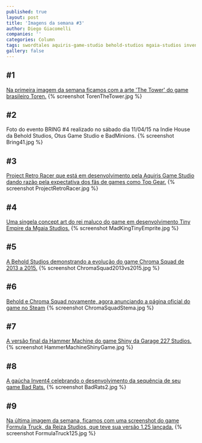 ```yaml
---
published: true
layout: post
title: 'Imagens da semana #3'
author: Diego Giacomelli
companies: ''
categories: Column
tags: swordtales aquiris-game-studio behold-studios mgaia-studios invent4 reiza-studios garage-227 otus-game-studio imagens-da-semana coluna
gallery: false
---
```

## #1
[Na primeira imagem da semana ficamos com a arte 'The Tower' do game brasileiro Toren.](https://twitter.com/TorenGame/status/58765465763735142)
{% screenshot TorenTheTower.jpg %}

## #2 
Foto do evento BRING #4 realizado no sábado dia 11/04/15 na Indie House da Behold Studios, Otus Game Studio e BadMinions.
{% screenshot Bring41.jpg %}

## #3
[Project Retro Racer que está em desenvolvimento pela Aquiris Game Studio dando razão pela expectativa dos fãs de games como Top Gear.](https://twitter.com/Lipedal/status/58798187501415219)
{% screenshot ProjectRetroRacer.jpg  %}

## #4
[Uma singela concept art do rei maluco do game em desenvolvimento Tiny Empire da Mgaia Studios.](https://twitter.com/mgaiastudio/status/58801268791063347)
{% screenshot MadKingTinyEmprite.jpg %}

## #5
[A Behold Studios demonstrando a evolução do game Chroma Squad de 2013 a 2015.](https://twitter.com/beholdstudios/status/58841659310683340)
{% screenshot ChromaSquad2013vs2015.jpg %}

## #6
[Behold e Chroma Squad novamente, agora anunciando a página oficial do game no Steam](https://twitter.com/beholdstudios/status/58877890474518118)
{% screenshot ChromaSquadStema.jpg %}

## #7
[A versão final da Hammer Machine do game Shiny da Garage 227 Studios.](https://twitter.com/Garage_227/status/58909434572853248)
{% screenshot HammerMachineShinyGame.jpg %}

## #8
[A gaúcha Invent4 celebrando o desenvolvimento da sequência de seu game Bad Rats.](https://twitter.com/Invent4/status/58910634103527014)
{% screenshot BadRats2.jpg %}

## #9
[Na última imagem da semana, ficamos com uma screenshot do game Formula Truck, da Reiza Studios, que teve sua versão 1.25 lançada.](https://twitter.com/BsimRacing/status/58956347315313049)
{% screenshot FormulaTruck125.jpg %}